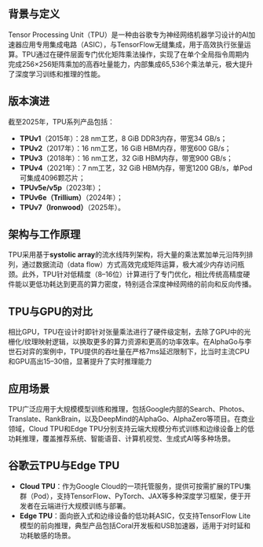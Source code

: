 

## 背景与定义

Tensor Processing Unit（TPU）是一种由谷歌专为神经网络机器学习设计的AI加速器应用专用集成电路（ASIC），与TensorFlow无缝集成，用于高效执行张量运算。TPU通过在硬件层面专门优化矩阵乘法操作，实现了在单个全局指令周期内完成256×256矩阵乘加的高吞吐量能力，内部集成65,536个乘法单元，极大提升了深度学习训练和推理的性能。

## 版本演进

截至2025年，TPU系列产品包括：

- **TPUv1**（2015年）：28 nm工艺，8 GiB DDR3内存，带宽34 GB/s；
- **TPUv2**（2017年）：16 nm工艺，16 GiB HBM内存，带宽600 GB/s；
- **TPUv3**（2018年）：16 nm工艺，32 GiB HBM内存，带宽900 GB/s；
- **TPUv4**（2021年）：7 nm工艺，32 GiB HBM内存，带宽1200 GB/s，单Pod可集成4096颗芯片；
- **TPUv5e/v5p**（2023年）；
- **TPUv6e（Trillium）**（2024年）；
- **TPUv7（Ironwood）**（2025年）。

## 架构与工作原理

TPU采用基于**systolic array**的流水线阵列架构，将大量的乘法累加单元沿阵列排列，通过数据流动（data flow）方式高效完成矩阵运算，极大减少内存访问瓶颈。此外，TPU针对低精度（8–16位）计算进行了专门优化，相比传统高精度硬件能以更低功耗达到更高的算力密度，特别适合深度神经网络的前向和反向传播。

## TPU与GPU的对比

相比GPU，TPU在设计时即针对张量乘法进行了硬件级定制，去除了GPU中的光栅化/纹理映射逻辑，以换取更多的算力资源和更高的功率效率。在AlphaGo与李世石对弈的案例中，TPU提供的吞吐量在严格7ms延迟限制下，比当时主流CPU和GPU高出15–30倍，显著提升了实时推理能力

## 应用场景

TPU广泛应用于大规模模型训练和推理，包括Google内部的Search、Photos、Translate、RankBrain，以及DeepMind的AlphaGo、AlphaZero等项目。在商业领域，Cloud TPU和Edge TPU分别支持云端大规模分布式训练和边缘设备上的低功耗推理，覆盖推荐系统、智能语音、计算机视觉、生成式AI等多种场景。

## 谷歌云TPU与Edge TPU

- **Cloud TPU**：作为Google Cloud的一项托管服务，提供可按需扩展的TPU集群（Pod），支持TensorFlow、PyTorch、JAX等多种深度学习框架，便于开发者在云端进行大规模训练与部署。
- **Edge TPU**：面向嵌入式和边缘设备的低功耗ASIC，仅支持TensorFlow Lite模型的前向推理，典型产品包括Coral开发板和USB加速器，适用于对时延和功耗敏感的场景。

